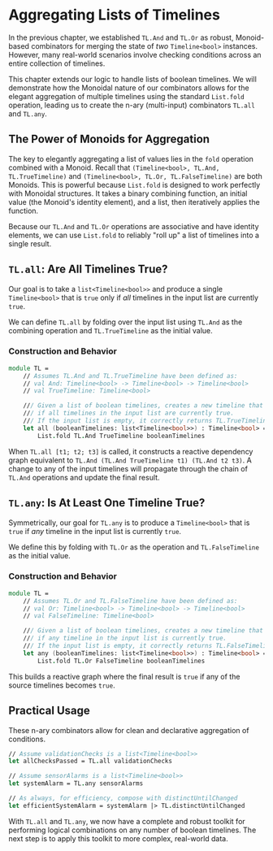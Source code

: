 # Aggregating Lists of Timelines

In the previous chapter, we established `TL.And` and `TL.Or` as robust, Monoid-based combinators for merging the state of *two* `Timeline<bool>` instances. However, many real-world scenarios involve checking conditions across an entire collection of timelines.

This chapter extends our logic to handle lists of boolean timelines. We will demonstrate how the Monoidal nature of our combinators allows for the elegant aggregation of multiple timelines using the standard `List.fold` operation, leading us to create the n-ary (multi-input) combinators `TL.all` and `TL.any`.

## The Power of Monoids for Aggregation

The key to elegantly aggregating a list of values lies in the `fold` operation combined with a Monoid. Recall that `(Timeline<bool>, TL.And, TL.TrueTimeline)` and `(Timeline<bool>, TL.Or, TL.FalseTimeline)` are both Monoids. This is powerful because `List.fold` is designed to work perfectly with Monoidal structures. It takes a binary combining function, an initial value (the Monoid's identity element), and a list, then iteratively applies the function.

Because our `TL.And` and `TL.Or` operations are associative and have identity elements, we can use `List.fold` to reliably "roll up" a list of timelines into a single result.

## `TL.all`: Are All Timelines True?

Our goal is to take a `list<Timeline<bool>>` and produce a single `Timeline<bool>` that is `true` only if *all* timelines in the input list are currently `true`.

We can define `TL.all` by folding over the input list using `TL.And` as the combining operation and `TL.TrueTimeline` as the initial value.

### Construction and Behavior

```fsharp
module TL =
    // Assumes TL.And and TL.TrueTimeline have been defined as:
    // val And: Timeline<bool> -> Timeline<bool> -> Timeline<bool>
    // val TrueTimeline: Timeline<bool>

    /// Given a list of boolean timelines, creates a new timeline that is true
    /// if all timelines in the input list are currently true.
    /// If the input list is empty, it correctly returns TL.TrueTimeline (vacuously true).
    let all (booleanTimelines: list<Timeline<bool>>) : Timeline<bool> =
        List.fold TL.And TrueTimeline booleanTimelines
```

When `TL.all [t1; t2; t3]` is called, it constructs a reactive dependency graph equivalent to `TL.And (TL.And TrueTimeline t1) (TL.And t2 t3)`. A change to any of the input timelines will propagate through the chain of `TL.And` operations and update the final result.

## `TL.any`: Is At Least One Timeline True?

Symmetrically, our goal for `TL.any` is to produce a `Timeline<bool>` that is `true` if *any* timeline in the input list is currently `true`.

We define this by folding with `TL.Or` as the operation and `TL.FalseTimeline` as the initial value.

### Construction and Behavior

```fsharp
module TL =
    // Assumes TL.Or and TL.FalseTimeline have been defined as:
    // val Or: Timeline<bool> -> Timeline<bool> -> Timeline<bool>
    // val FalseTimeline: Timeline<bool>

    /// Given a list of boolean timelines, creates a new timeline that is true
    /// if any timeline in the input list is currently true.
    /// If the input list is empty, it correctly returns TL.FalseTimeline.
    let any (booleanTimelines: list<Timeline<bool>>) : Timeline<bool> =
        List.fold TL.Or FalseTimeline booleanTimelines
```

This builds a reactive graph where the final result is `true` if any of the source timelines becomes `true`.

## Practical Usage

These n-ary combinators allow for clean and declarative aggregation of conditions.

```fsharp
// Assume validationChecks is a list<Timeline<bool>>
let allChecksPassed = TL.all validationChecks

// Assume sensorAlarms is a list<Timeline<bool>>
let systemAlarm = TL.any sensorAlarms

// As always, for efficiency, compose with distinctUntilChanged
let efficientSystemAlarm = systemAlarm |> TL.distinctUntilChanged
```

With `TL.all` and `TL.any`, we now have a complete and robust toolkit for performing logical combinations on any number of boolean timelines. The next step is to apply this toolkit to more complex, real-world data.
